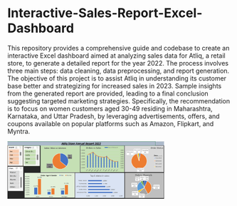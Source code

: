 # Interactive-Sales-Report-Excel-Dashboard

This repository provides a comprehensive guide and codebase to create an interactive Excel dashboard aimed at analyzing sales data for Atliq, a retail store, to generate a detailed report for the year 2022. The process involves three main steps: data cleaning, data preprocessing, and report generation. The objective of this project is to assist Atliq in understanding its customer base better and strategizing for increased sales in 2023. Sample insights from the generated report are provided, leading to a final conclusion suggesting targeted marketing strategies. Specifically, the recommendation is to focus on women customers aged 30-49 residing in Maharashtra, Karnataka, and Uttar Pradesh, by leveraging advertisements, offers, and coupons available on popular platforms such as Amazon, Flipkart, and Myntra.

<img src="https://github.com/bhemeshwaryeturi30/Interactive-Sales-Report-Excel-Dashboard-/blob/main/Dashboard.png" width="70%" height="70%">
